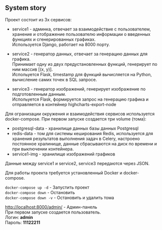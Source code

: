 ## System story

Проект состоит из 3х сервисов:  

- service1 - админка, отвечает за взаимодействие с пользователем, хранение и отображение пользователю информации о введенных функциях и сгенерированных графиках.  
Используется Django, работает на 8000 порту.

- service2 - генератор данных, отвечает за генерацию данных для графика.  
Принимает одну из двух предустановленных функций, генерирует по ним массив [(x, y)].  
Испольуется Flask, timestamp для функций вычисляется на Python, вычисление самих точек в SQL запросе.

- service3 - генератор изображений, генерирует изображение по подготовленным данным.  
Испольуется Flask, формируется запрос на генерацию графика и отправляется в контейнер highcharts-export-node

Для огранизации окружения и взаимодействия сервисов используется docker-compose.
При первом запуске создается три volume (тома):
- postgresql-data - хранилище данных базы данных Postgresql
- redis-data - том для системы кеширования Redis, используется для хранения результатов выполнения задач в Celery,
настроено постоянное хралинище, данные сбрасываются на диск по времени и при выключении контейнера.
- service1-img - хранилище изображений графиков

Данные между service1 и service2, service3 передаются через JSON.

Для работы проекта требуется установленный Docker и docker-compose.

`docker-compose up -d` - Запустить проект  
`docker-compose down` - Остановить  
`docker-compose down -v` - Остановить и удалить тома  

[http://localhost:8000/admin/](http://localhost:8000/admin/) - Админ-панель  
При первом запуске создается пользователь.  
Логин: **admin**  
Пароль: **11122211**  

